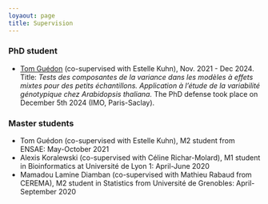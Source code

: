 ```yaml
---
loyaout: page
title: Supervision
---
```



### PhD student

 - [Tom Guédon](https://sites.google.com/view/tomguedon/presentation) (co-supervised with Estelle Kuhn), Nov. 2021 - Dec 2024. Title: *Tests des composantes de la variance dans les modèles à effets mixtes pour des petits échantillons. Application à l’étude de la variabilité génotypique chez Arabidopsis thaliana.*
The PhD defense took place on December 5th 2024 (IMO, Paris-Saclay). 

### Master students

 - Tom Guédon (co-supervised with Estelle Kuhn), M2 student from ENSAE: May-October 2021
 - Alexis Koralewski (co-supervised with Céline Richar-Molard), M1 student in Bioinformatics at Université de Lyon 1: April-June 2020
 - Mamadou Lamine Diamban (co-supervised with Mathieu Rabaud from CEREMA), M2 student in Statistics from Université de Grenobles: April-September 2020
